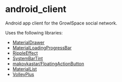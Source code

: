 # android_client
Android app client for the GrowlSpace social network.

Uses the following libraries:
- [MaterialDrawer](https://github.com/mikepenz/MaterialDrawer)
- [MaterialLoadingProgressBar](https://github.com/lsjwzh/MaterialLoadingProgressBar)
- [RippleEffect](https://github.com/traex/RippleEffect)
- [SystemBarTint](https://github.com/jgilfelt/SystemBarTint)
- [makovkastar/FloatingActionButton](https://github.com/makovkastar/FloatingActionButton)
- [MaterialList](https://github.com/dexafree/MaterialList)
- [VolleyPlus](https://github.com/DWorkS/VolleyPlus)